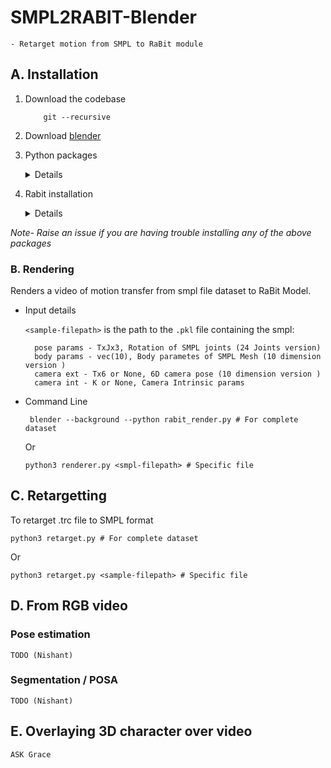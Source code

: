 # SMPL2RABIT-Blender 
    - Retarget motion from SMPL to RaBit module  

## A. Installation

1. Download the codebase
    ```
        git --recursive 
    ```

2. Download [blender](https://www.blender.org/download/)

3. Python packages 
    <details>
    <summary>  Details </summary>
    * Command Line
    
    * Open terminal using `Cntr-shift-T` or `Cmd-shift-T` then paste

    ```
        <blender-python-path> pip install meshio
    ```
            
    * Example in Linux
            
        ```
        /home/shubh/blender-4.0.1-linux-x64/4.0/python/bin/python3.10 pip install meshio
        ```
4. Rabit installation
    <details>
    <summary>  Details </summary>
    1. Clone RaBit Library

    ```
        git clone https://github.com/zhongjinluo/RaBit.git
        cd RaBit 
    ```
    2. Download model data from [link](https://drive.google.com/file/d/1yvweTYPKtmuMt5Eu7CHZ4-Do4CRYLFtp/view?usp=sharing) to `<HOME_PATH>/RaBit`

    3. Unzip 
    ```
    unzip rabit_data.zip
    ```
    </details>



*Note- Raise an issue if you are having trouble installing any of the above packages*





###  B. Rendering 
Renders a video of motion transfer from smpl file dataset to RaBit Model.  

- Input details

    `<sample-filepath>` is the path to the `.pkl` file containing the smpl:
        
        pose params - TxJx3, Rotation of SMPL joints (24 Joints version)
        body params - vec(10), Body parametes of SMPL Mesh (10 dimension version )
        camera ext - Tx6 or None, 6D camera pose (10 dimension version )
        camera int - K or None, Camera Intrinsic params



- Command Line

    ```
     blender --background --python rabit_render.py # For complete dataset
    ```
    Or 
    ```
    python3 renderer.py <smpl-filepath> # Specific file
    ```



## C. Retargetting  
To retarget .trc file to SMPL format  
```
python3 retarget.py # For complete dataset
```
Or 
```
python3 retarget.py <sample-filepath> # Specific file
```



## D. From RGB video  

### Pose estimation 
    TODO (Nishant) 

### Segmentation / POSA 
    TODO (Nishant) 

## E. Overlaying 3D character over video 
    ASK Grace

